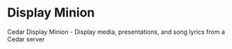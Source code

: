 # Display Minion
Cedar Display Minion - Display media, presentations, and song lyrics from a Cedar server
